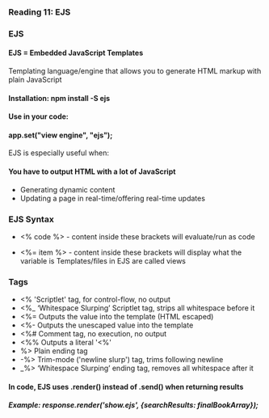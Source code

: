 ### Reading 11: EJS
### EJS
#### EJS = Embedded JavaScript Templates

Templating language/engine that allows you to generate HTML markup with plain JavaScript

#### Installation: npm install -S ejs

#### Use in your code:

#### app.set("view engine", "ejs");
EJS is especially useful when:

#### You have to output HTML with a lot of JavaScript
* Generating dynamic content
* Updating a page in real-time/offering real-time updates
### EJS Syntax
* <% code %> - content inside these brackets will evaluate/run as code

* <%= item %> - content inside these brackets will display what the variable is Templates/files in EJS are called views
### Tags
* <% 'Scriptlet' tag, for control-flow, no output
* <%_ ‘Whitespace Slurping’ Scriptlet tag, strips all whitespace before it
* <%= Outputs the value into the template (HTML escaped)
* <%- Outputs the unescaped value into the template
* <%# Comment tag, no execution, no output
* <%% Outputs a literal '<%'
* %> Plain ending tag
* -%> Trim-mode ('newline slurp') tag, trims following newline
* _%> ‘Whitespace Slurping’ ending tag, removes all whitespace after it

#### In code, EJS uses .render() instead of .send() when returning results

##### Example: response.render('show.ejs', {searchResults: finalBookArray});
